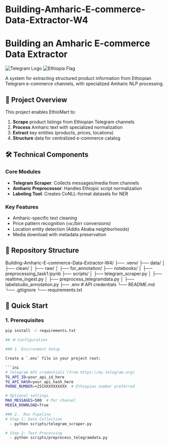 # Building-Amharic-E-commerce-Data-Extractor-W4

# Building an Amharic E-commerce Data Extractor

![Telegram Logo](https://upload.wikimedia.org/wikipedia/commons/8/82/Telegram_logo.svg)
![Ethiopia Flag](https://upload.wikimedia.org/wikipedia/commons/7/71/Flag_of_Ethiopia.svg)

A system for extracting structured product information from Ethiopian Telegram e-commerce channels, with specialized Amharic NLP processing.

## 📌 Project Overview

This project enables EthioMart to:

1. **Scrape** product listings from Ethiopian Telegram channels
2. **Process** Amharic text with specialized normalization
3. **Extract** key entities (products, prices, locations)
4. **Structure** data for centralized e-commerce catalog

## 🛠️ Technical Components

### Core Modules

- **Telegram Scraper**: Collects messages/media from channels
- **Amharic Preprocessor**: Handles Ethiopic script normalization
- **Labeling Tool**: Creates CoNLL-format datasets for NER

### Key Features

- Amharic-specific text cleaning
- Price pattern recognition (ብር/birr conversions)
- Location entity detection (Addis Ababa neighborhoods)
- Media download with metadata preservation

## 📂 Repository Structure

Building-Amharic-E-commerce-Data-Extractor-W4/
├── .venv/
├── data/
│ ├── clean/
│ ├── raw/
│ ├── for_annotation/
├── notebooks/
│ ├── preprocessing_task1.ipynb
├── scripts/
│ ├── telegram_scraper.py
│ ├── realtime_ingest.py
│ ├── preprocess_telegramdata.py
│ ├── labelstudio_annotation.py
├── .env # API credentials
└── README.md
└── .gitignore
└── requirements.txt

## 🚀 Quick Start

### 1. Prerequisites

````bash
pip install -r requirements.txt

## ⚙️ Configuration

### 1. Environment Setup

Create a `.env` file in your project root:

```ini
# Telegram API credentials (from https://my.telegram.org)
TG_API_ID=your_api_id_here
TG_API_HASH=your_api_hash_here
PHONE_NUMBER=+251XXXXXXXXXX  # Ethiopian number preferred

# Optional settings
MAX_MESSAGES=500  # Per channel
MEDIA_DOWNLOAD=True

### 2.  Run Pipeline
# Step 1: Data Collection
  - python scripts/telegram_scraper.py

# Step 2: Text Processing
  - python scripts/preprocess_telegramdata.py
````
